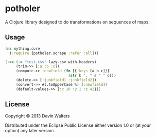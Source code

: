 # potholer

A Clojure library designed to do transformations on sequences of maps.

## Usage

```clojure
(ns mything.core
  (:require [potholer.scrape :refer :all]))

(->> (-> "test.csv" lazy-csv with-headers)
     (trim->> [:a :b :c])
     (compute->> :newfield (fn [{:keys [a b c]}]
                             (str b ", " a " " c)))
     (delete->> [:junkfield1 :junkfield2])
     (convert->> #(.toUpperCase %) [:newfield])
     (default-values->> {:x 10 :y 2 :z 42}))
```

## License

Copyright © 2013 Devin Walters

Distributed under the Eclipse Public License either version 1.0 or (at
your option) any later version.
